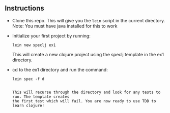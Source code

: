 Instructions
--

- Clone this repo. This will give you the `lein` script in the current directory. Note: You must have java installed for this to work

- Initialize your first project by running: 


      lein new speclj ex1


  This will create a new clojure project using the speclj template in the ex1 directory.

- cd to the ex1 directory and run the command:


      lein spec -f d


      This will recurse through the directory and look for any tests to run. The template creates
      the first test which will fail. You are now ready to use TDD to learn clojure!
